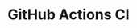 # GitHub Actions CI






















































































































































































































































































































































































































































































































































































































































































































































































































































































































































































































































































































































































































































































































































































































































